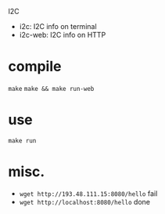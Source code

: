 I2C

- i2c:      I2C info on terminal
- i2c-web:  I2C info on HTTP

# compile

`make`
`make && make run-web`

# use

`make run`

# misc.

- `wget http://193.48.111.15:8080/hello` fail
- `wget http://localhost:8080/hello` done
